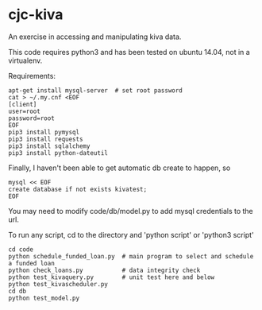 # cjc-kiva
An exercise in accessing and manipulating kiva data.

This code requires python3 and has been tested on ubuntu 14.04, not in a virtualenv.

Requirements:

    apt-get install mysql-server  # set root password
    cat > ~/.my.cnf <EOF
    [client]
    user=root
    password=root
    EOF
    pip3 install pymysql
    pip3 install requests
    pip3 install sqlalchemy
    pip3 install python-dateutil

Finally, I haven't been able to get automatic db create to happen, so

    mysql << EOF
    create database if not exists kivatest;
    EOF
    
You may need to modify code/db/model.py to add mysql credentials to the url.
    
To run any script, cd to the directory and 'python script' or 'python3 script'

    cd code
    python schedule_funded_loan.py  # main program to select and schedule a funded loan
    python check_loans.py           # data integrity check
    python test_kivaquery.py        # unit test here and below
    python test_kivascheduler.py
    cd db
    python test_model.py
